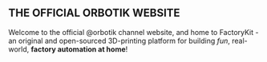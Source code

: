 ## THE OFFICIAL ORBOTIK WEBSITE
Welcome to the official @orbotik channel website, and home to FactoryKit - an original and open-sourced 3D-printing
platform for building *fun*, real-world, **factory automation at home**!
